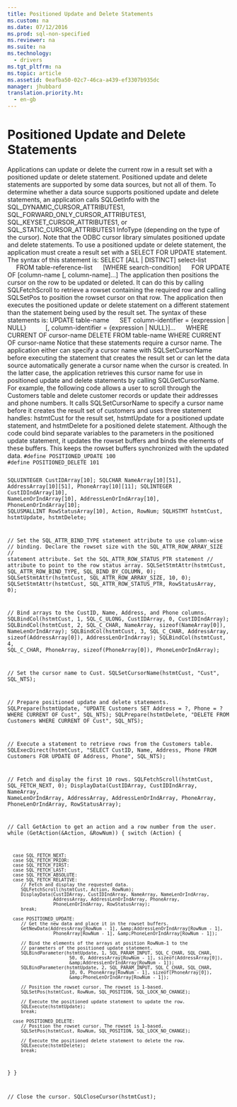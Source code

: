 ```yaml
---
title: Positioned Update and Delete Statements
ms.custom: na
ms.date: 07/12/2016
ms.prod: sql-non-specified
ms.reviewer: na
ms.suite: na
ms.technology: 
  - drivers
ms.tgt_pltfrm: na
ms.topic: article
ms.assetid: 0eafba50-02c7-46ca-a439-ef3307b935dc
manager: jhubbard
translation.priority.ht: 
  - en-gb
---
```

# Positioned Update and Delete Statements
<?xml version="1.0" encoding="utf-8"?>
<developerConceptualDocument xmlns="http://ddue.schemas.microsoft.com/authoring/2003/5" xmlns:xlink="http://www.w3.org/1999/xlink" xmlns:xsi="http://www.w3.org/2001/XMLSchema-instance" xsi:schemaLocation="http://ddue.schemas.microsoft.com/authoring/2003/5 http://dduestorage.blob.core.windows.net/ddueschema/developer.xsd">
  <introduction>
    <para>Applications can update or delete the current row in a result set with a positioned update or delete statement. Positioned update and delete statements are supported by some data sources, but not all of them. To determine whether a data source supports positioned update and delete statements, an application calls <legacyBold>SQLGetInfo</legacyBold> with the SQL_DYNAMIC_CURSOR_ATTRIBUTES1, SQL_FORWARD_ONLY_CURSOR_ATTRIBUTES1, SQL_KEYSET_CURSOR_ATTRIBUTES1, or SQL_STATIC_CURSOR_ATTRIBUTES1 <legacyItalic>InfoType </legacyItalic>(depending on the type of the cursor). Note that the ODBC cursor library simulates positioned update and delete statements.</para>
    <para>To use a positioned update or delete statement, the application must create a result set with a <legacyBold>SELECT FOR UPDATE</legacyBold> statement. The syntax of this statement is:</para>
    <para>
      <legacyBold>SELECT </legacyBold>[<legacyBold>ALL</legacyBold> |<legacyBold> DISTINCT</legacyBold>] <legacyItalic>select-list</legacyItalic></para>
    <para>     <legacyBold>FROM</legacyBold> <legacyItalic>table-reference-list</legacyItalic> </para>
    <para>     [<legacyBold>WHERE</legacyBold> <legacyItalic>search-condition</legacyItalic>]</para>
    <para>     <legacyBold>FOR UPDATE OF </legacyBold>[<legacyItalic>column-name</legacyItalic> [<legacyBold>, </legacyBold><legacyItalic>column-name</legacyItalic>]...]</para>
    <para>The application then positions the cursor on the row to be updated or deleted. It can do this by calling <legacyBold>SQLFetchScroll</legacyBold> to retrieve a rowset containing the required row and calling <legacyBold>SQLSetPos</legacyBold> to position the rowset cursor on that row. The application then executes the positioned update or delete statement on a different statement than the statement being used by the result set. The syntax of these statements is:</para>
    <para>
      <legacyBold>UPDATE</legacyBold> <legacyItalic>table-name</legacyItalic> </para>
    <para>     <legacyBold>SET</legacyBold> <legacyItalic>column-identifier</legacyItalic><legacyBold> = </legacyBold>{<legacyItalic>expression</legacyItalic> | <legacyBold>NULL</legacyBold>}</para>
    <para>          [<legacyBold>,</legacyBold> <legacyItalic>column-identifier</legacyItalic><legacyBold> = </legacyBold>{<legacyItalic>expression</legacyItalic> | <legacyBold>NULL</legacyBold>}]...</para>
    <para>     <legacyBold>WHERE CURRENT OF </legacyBold><legacyItalic>cursor-name</legacyItalic></para>
    <para>
      <legacyBold>DELETE FROM</legacyBold> <legacyItalic>table-name</legacyItalic><legacyBold> WHERE CURRENT OF </legacyBold><legacyItalic>cursor-name</legacyItalic></para>
    <para>Notice that these statements require a cursor name. The application either can specify a cursor name with <legacyBold>SQLSetCursorName</legacyBold> before executing the statement that creates the result set or can let the data source automatically generate a cursor name when the cursor is created. In the latter case, the application retrieves this cursor name for use in positioned update and delete statements by calling <legacyBold>SQLGetCursorName</legacyBold>.</para>
    <para>For example, the following code allows a user to scroll through the Customers table and delete customer records or update their addresses and phone numbers. It calls <legacyBold>SQLSetCursorName</legacyBold> to specify a cursor name before it creates the result set of customers and uses three statement handles: <legacyItalic>hstmtCust</legacyItalic> for the result set, <legacyItalic>hstmtUpdate</legacyItalic> for a positioned update statement, and <legacyItalic>hstmtDelete</legacyItalic> for a positioned delete statement. Although the code could bind separate variables to the parameters in the positioned update statement, it updates the rowset buffers and binds the elements of these buffers. This keeps the rowset buffers synchronized with the updated data.</para>
    <code>#define POSITIONED_UPDATE 100
#define POSITIONED_DELETE 101

SQLUINTEGER    CustIDArray[10];
SQLCHAR        NameArray[10][51], AddressArray[10][51], 
               PhoneArray[10][11];
SQLINTEGER     CustIDIndArray[10], NameLenOrIndArray[10], 
               AddressLenOrIndArray[10],
               PhoneLenOrIndArray[10];
SQLUSMALLINT   RowStatusArray[10], Action, RowNum;
SQLHSTMT       hstmtCust, hstmtUpdate, hstmtDelete;

// Set the SQL_ATTR_BIND_TYPE statement attribute to use column-wise 
// binding. Declare the rowset size with the SQL_ATTR_ROW_ARRAY_SIZE 
// statement attribute. Set the SQL_ATTR_ROW_STATUS_PTR statement 
// attribute to point to the row status array.
SQLSetStmtAttr(hstmtCust, SQL_ATTR_ROW_BIND_TYPE, SQL_BIND_BY_COLUMN, 0);
SQLSetStmtAttr(hstmtCust, SQL_ATTR_ROW_ARRAY_SIZE, 10, 0);
SQLSetStmtAttr(hstmtCust, SQL_ATTR_ROW_STATUS_PTR, RowStatusArray, 0);

// Bind arrays to the CustID, Name, Address, and Phone columns.
SQLBindCol(hstmtCust, 1, SQL_C_ULONG, CustIDArray, 0, CustIDIndArray);
SQLBindCol(hstmtCust, 2, SQL_C_CHAR, NameArray, sizeof(NameArray[0]),
            NameLenOrIndArray);
SQLBindCol(hstmtCust, 3, SQL_C_CHAR, AddressArray, sizeof(AddressArray[0]),
         AddressLenOrIndArray);
SQLBindCol(hstmtCust, 4, SQL_C_CHAR, PhoneArray, sizeof(PhoneArray[0]),
            PhoneLenOrIndArray);

// Set the cursor name to Cust.
SQLSetCursorName(hstmtCust, "Cust", SQL_NTS);

// Prepare positioned update and delete statements.
SQLPrepare(hstmtUpdate,
   "UPDATE Customers SET Address = ?, Phone = ? WHERE CURRENT OF Cust",
   SQL_NTS);
SQLPrepare(hstmtDelete, "DELETE FROM Customers WHERE CURRENT OF Cust", SQL_NTS);

// Execute a statement to retrieve rows from the Customers table.
SQLExecDirect(hstmtCust,
   "SELECT CustID, Name, Address, Phone FROM Customers FOR UPDATE OF Address, Phone",
   SQL_NTS);

// Fetch and display the first 10 rows.
SQLFetchScroll(hstmtCust, SQL_FETCH_NEXT, 0);
DisplayData(CustIDArray, CustIDIndArray, NameArray, NameLenOrIndArray, AddressArray,
            AddressLenOrIndArray, PhoneArray, PhoneLenOrIndArray, RowStatusArray);

// Call GetAction to get an action and a row number from the user.
while (GetAction(&amp;Action, &amp;RowNum)) {
   switch (Action) {

      case SQL_FETCH_NEXT:
      case SQL_FETCH_PRIOR:
      case SQL_FETCH_FIRST:
      case SQL_FETCH_LAST:
      case SQL_FETCH_ABSOLUTE:
      case SQL_FETCH_RELATIVE:
         // Fetch and display the requested data.
         SQLFetchScroll(hstmtCust, Action, RowNum);
         DisplayData(CustIDArray, CustIDIndArray, NameArray, NameLenOrIndArray,
                     AddressArray, AddressLenOrIndArray, PhoneArray,
                     PhoneLenOrIndArray, RowStatusArray);
         break;

      case POSITIONED_UPDATE:
         // Get the new data and place it in the rowset buffers.
         GetNewData(AddressArray[RowNum - 1], &amp;AddressLenOrIndArray[RowNum - 1],
                     PhoneArray[RowNum - 1], &amp;PhoneLenOrIndArray[RowNum - 1]);

         // Bind the elements of the arrays at position RowNum-1 to the 
         // parameters of the positioned update statement.
         SQLBindParameter(hstmtUpdate, 1, SQL_PARAM_INPUT, SQL_C_CHAR, SQL_CHAR,
                           50, 0, AddressArray[RowNum - 1], sizeof(AddressArray[0]),
                           &amp;AddressLenOrIndArray[RowNum - 1]);
         SQLBindParameter(hstmtUpdate, 2, SQL_PARAM_INPUT, SQL_C_CHAR, SQL_CHAR,
                           10, 0, PhoneArray[RowNum - 1], sizeof(PhoneArray[0]),
                           &amp;PhoneLenOrIndArray[RowNum - 1]);

         // Position the rowset cursor. The rowset is 1-based.
         SQLSetPos(hstmtCust, RowNum, SQL_POSITION, SQL_LOCK_NO_CHANGE);

         // Execute the positioned update statement to update the row.
         SQLExecute(hstmtUpdate);
         break;

      case POSITIONED_DELETE:
         // Position the rowset cursor. The rowset is 1-based.
         SQLSetPos(hstmtCust, RowNum, SQL_POSITION, SQL_LOCK_NO_CHANGE);

         // Execute the positioned delete statement to delete the row.
         SQLExecute(hstmtDelete);
         break;
   }
}

// Close the cursor.
SQLCloseCursor(hstmtCust);</code>
  </introduction>
  <relatedTopics />
</developerConceptualDocument>